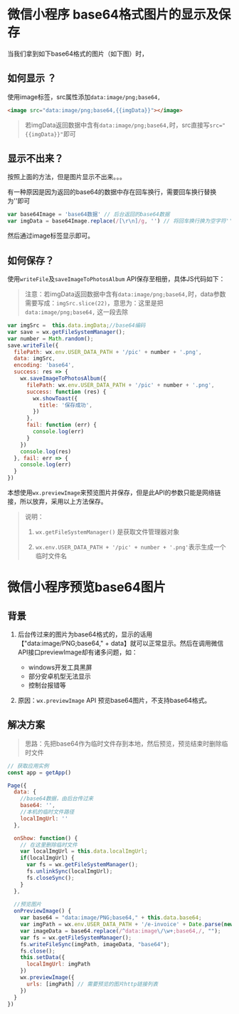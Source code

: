 # 微信小程序 base64格式图片的显示及保存

当我们拿到如下base64格式的图片（如下图）时，

## 如何显示 ？

使用image标签，src属性添加`data:image/png;base64,`

```html
<image src="data:image/png;base64,{{imgData}}"></image>
```

> 若imgData返回数据中含有`data:image/png;base64,`时，src直接写`src="{{imgData}}"`即可

## 显示不出来？

按照上面的方法，但是图片显示不出来。。。

有一种原因是因为返回的base64的数据中存在回车换行，需要回车换行替换为''即可

```js
var base64Image = 'base64数据' // 后台返回的base64数据
var imgData = base64Image.replace(/[\r\n]/g, '') // 将回车换行换为空字符''
```

然后通过image标签显示即可。

## 如何保存？

使用`writeFile`及`saveImageToPhotosAlbum` API保存至相册，具体JS代码如下：

> 注意：若imgData返回数据中含有`data:image/png;base64,`时，data参数需要写成：`imgSrc.slice(22)`，意思为：这里是把 `data:image/png;base64,` 这一段去除

```js
var imgSrc =  this.data.imgData;//base64编码
var save = wx.getFileSystemManager();
var number = Math.random();
save.writeFile({
  filePath: wx.env.USER_DATA_PATH + '/pic' + number + '.png',
  data: imgSrc,
  encoding: 'base64',
  success: res => {
    wx.saveImageToPhotosAlbum({
      filePath: wx.env.USER_DATA_PATH + '/pic' + number + '.png',
      success: function (res) {
        wx.showToast({
          title: '保存成功',
        })
      },
      fail: function (err) {
        console.log(err)
      }
    })
    console.log(res)
  }, fail: err => {
    console.log(err)
  }
})
```

本想使用`wx.previewImage`来预览图片并保存，但是此API的参数只能是网络链接，所以放弃，采用以上方法保存。

> 说明：
>
> 1. `wx.getFileSystemManager()` 是获取文件管理器对象
>
> 2. `wx.env.USER_DATA_PATH + '/pic' + number + '.png'`表示生成一个临时文件名

# 微信小程序预览base64图片

## 背景

1. 后台传过来的图片为base64格式的，显示的话用【"data:image/PNG;base64," + data】就可以正常显示。然后在调用微信API接口previewImage却有诸多问题，如：

	- windows开发工具黑屏
	- 部分安卓机型无法显示
	- 控制台报错等

2. 原因：`wx.previewImage` API 预览base64图片，不支持base64格式。



## 解决方案

> 思路：先把base64作为临时文件存到本地，然后预览，预览结束时删除临时文件

```js
// 获取应用实例
const app = getApp()

Page({
  data: {
    //base64数据，由后台传过来
    base64: '',
    //本机的临时文件路径
    localImgUrl: ''
  },

  onShow: function() {
    // 在这里删除临时文件
    var localImgUrl = this.data.localImgUrl;
    if(localImgUrl) {
      var fs = wx.getFileSystemManager();
      fs.unlinkSync(localImgUrl);
      fs.closeSync();
    }
  },
    
  //预览图片
  onPreviewImage() {
    var base64 = "data:image/PNG;base64," + this.data.base64;
    var imgPath = wx.env.USER_DATA_PATH + '/e-invoice' + Date.parse(new Date()) + '.png';
    var imageData = base64.replace(/^data:image\/\w+;base64,/, "");
    var fs = wx.getFileSystemManager();
    fs.writeFileSync(imgPath, imageData, "base64");
    fs.close();
    this.setData({
      localImgUrl: imgPath
    })
    wx.previewImage({
      urls: [imgPath] // 需要预览的图片http链接列表
    })
  }
})
```

